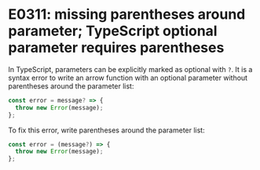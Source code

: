 # E0311: missing parentheses around parameter; TypeScript optional parameter requires parentheses

In TypeScript, parameters can be explicitly marked as optional with `?`. It is a
syntax error to write an arrow function with an optional parameter without
parentheses around the parameter list:

```typescript
const error = message? => {
  throw new Error(message);
};
```

To fix this error, write parentheses around the parameter list:

```typescript
const error = (message?) => {
  throw new Error(message);
};
```
